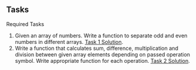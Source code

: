 ## Tasks

Required Tasks

1. Given an array of numbers. Write a function to separate odd and even numbers in different arrays.
   [Task 1 Solution](https://github.com/edgarkhudoyan/functions/blob/main/task1.js).
2. Write a function that calculates sum, difference, multiplication and division between given array elements depending on passed operation symbol. Write appropriate function for each operation.
   [Task 2 Solution](https://github.com/edgarkhudoyan/functions/blob/main/task2.js).

